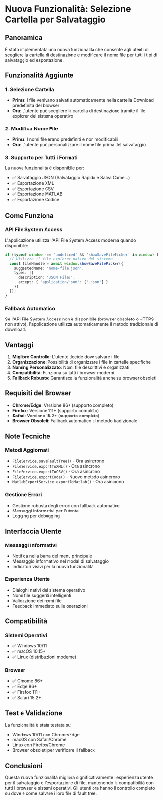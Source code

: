 # Nuova Funzionalità: Selezione Cartella per Salvataggio

## Panoramica
È stata implementata una nuova funzionalità che consente agli utenti di scegliere la cartella di destinazione e modificare il nome file per tutti i tipi di salvataggio ed esportazione.

## Funzionalità Aggiunte

### 1. Selezione Cartella
- **Prima**: I file venivano salvati automaticamente nella cartella Download predefinita del browser
- **Ora**: L'utente può scegliere la cartella di destinazione tramite il file explorer del sistema operativo

### 2. Modifica Nome File
- **Prima**: I nomi file erano predefiniti e non modificabili
- **Ora**: L'utente può personalizzare il nome file prima del salvataggio

### 3. Supporto per Tutti i Formati
La nuova funzionalità è disponibile per:
- ✅ Salvataggio JSON (Salvataggio Rapido e Salva Come...)
- ✅ Esportazione XML
- ✅ Esportazione CSV
- ✅ Esportazione MATLAB
- ✅ Esportazione Codice

## Come Funziona

### API File System Access
L'applicazione utilizza l'API File System Access moderna quando disponibile:
```typescript
if (typeof window !== 'undefined' && 'showSaveFilePicker' in window) {
  // Utilizza il file explorer nativo del sistema
  const fileHandle = await window.showSaveFilePicker({
    suggestedName: 'nome-file.json',
    types: [{
      description: 'JSON Files',
      accept: { 'application/json': ['.json'] }
    }]
  });
}
```

### Fallback Automatico
Se l'API File System Access non è disponibile (browser obsoleto o HTTPS non attivo), l'applicazione utilizza automaticamente il metodo tradizionale di download.

## Vantaggi

1. **Migliore Controllo**: L'utente decide dove salvare i file
2. **Organizzazione**: Possibilità di organizzare i file in cartelle specifiche
3. **Naming Personalizzato**: Nomi file descrittivi e organizzati
4. **Compatibilità**: Funziona su tutti i browser moderni
5. **Fallback Robusto**: Garantisce la funzionalità anche su browser obsoleti

## Requisiti del Browser

- **Chrome/Edge**: Versione 86+ (supporto completo)
- **Firefox**: Versione 111+ (supporto completo)
- **Safari**: Versione 15.2+ (supporto completo)
- **Browser Obsoleti**: Fallback automatico al metodo tradizionale

## Note Tecniche

### Metodi Aggiornati
- `FileService.saveFaultTree()` - Ora asincrono
- `FileService.exportToXML()` - Ora asincrono
- `FileService.exportToCSV()` - Ora asincrono
- `FileService.exportCode()` - Nuovo metodo asincrono
- `MatlabExportService.exportToMatlab()` - Ora asincrono

### Gestione Errori
- Gestione robusta degli errori con fallback automatico
- Messaggi informativi per l'utente
- Logging per debugging

## Interfaccia Utente

### Messaggi Informativi
- Notifica nella barra del menu principale
- Messaggio informativo nel modal di salvataggio
- Indicatori visivi per la nuova funzionalità

### Esperienza Utente
- Dialoghi nativi del sistema operativo
- Nomi file suggeriti intelligenti
- Validazione dei nomi file
- Feedback immediato sulle operazioni

## Compatibilità

### Sistemi Operativi
- ✅ Windows 10/11
- ✅ macOS 10.15+
- ✅ Linux (distribuzioni moderne)

### Browser
- ✅ Chrome 86+
- ✅ Edge 86+
- ✅ Firefox 111+
- ✅ Safari 15.2+

## Test e Validazione

La funzionalità è stata testata su:
- Windows 10/11 con Chrome/Edge
- macOS con Safari/Chrome
- Linux con Firefox/Chrome
- Browser obsoleti per verificare il fallback

## Conclusioni

Questa nuova funzionalità migliora significativamente l'esperienza utente per il salvataggio e l'esportazione di file, mantenendo la compatibilità con tutti i browser e sistemi operativi. Gli utenti ora hanno il controllo completo su dove e come salvare i loro file di fault tree.
